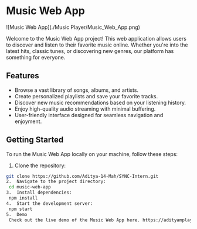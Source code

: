 # Music Web App

![Music Web App](./Music Player/Music_Web_App.png)

Welcome to the Music Web App project! This web application allows users to discover and listen to their favorite music online. Whether you're into the latest hits, classic tunes, or discovering new genres, our platform has something for everyone.

## Features

- Browse a vast library of songs, albums, and artists.
- Create personalized playlists and save your favorite tracks.
- Discover new music recommendations based on your listening history.
- Enjoy high-quality audio streaming with minimal buffering.
- User-friendly interface designed for seamless navigation and enjoyment.

## Getting Started

To run the Music Web App locally on your machine, follow these steps:

1.  Clone the repository:

   ```bash
   git clone https://github.com/Aditya-14-Mah/SYNC-Intern.git
2.  Navigate to the project directory:
    cd music-web-app
3.  Install dependencies:
    npm install
4.  Start the development server:
    npm start
5.  Demo
    Check out the live demo of the Music Web App here. https://adityamplayer.netlify.app/
